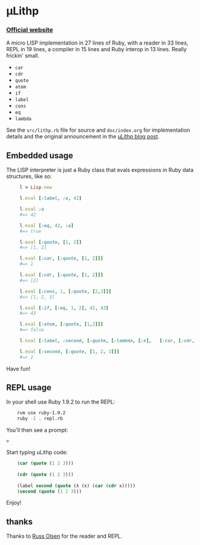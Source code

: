 # μLithp

### [Official website](http://fogus.github.com/ulithp)

A micro LISP implementation in 27 lines of Ruby, with a reader in 33 lines, REPL in 19 lines, a compiler in 15 lines and Ruby interop in 13 lines.  Really frickin' small.

* `car`
* `cdr`
* `quote`
* `atom`
* `if`
* `label`
* `cons`
* `eq`
* `lambda`

See the `src/lithp.rb` file for source and `doc/index.org` for implementation details and the original announcement in the  [μLithp blog post](http://blog.fogus.me/2012/01/25/lisp-in-40-lines-of-ruby/).

## Embedded usage

The LISP interpreter is just a Ruby class that evals expressions in Ruby data structures, like so:

```ruby
	 l = Lisp.new

	 l.eval [:label, :a, 42]

	 l.eval :a
	 #=> 42

	 l.eval [:eq, 42, :a]
	 #=> true

	 l.eval [:quote, [1, 2]]
	 #=> [1, 2]

	 l.eval [:car, [:quote, [1, 2]]]
	 #=> 1

	 l.eval [:cdr, [:quote, [1, 2]]]
	 #=> [2]

	 l.eval [:cons, 1, [:quote, [2,3]]]
	 #=> [1, 2, 3]

	 l.eval [:if, [:eq, 1, 2], 42, 43]
	 #=> 43

	 l.eval [:atom, [:quote, [1,2]]]
	 #=> false

	 l.eval [:label, :second, [:quote, [:lambda, [:x], 	 [:car, [:cdr, :x]]]]]

	 l.eval [:second, [:quote, [1, 2, 3]]]
	 #=> 2
```

Have fun!

## REPL usage

In your shell use Ruby 1.9.2 to run the REPL:

```sh
    rvm use ruby-1.9.2
	ruby -I . repl.rb
```

You'll then see a prompt:

    >
	
Start typing uLithp code:

```lisp
    (car (quote (1 2 3)))
	
	(cdr (quote (1 2 3)))
	
	(label second (quote (λ (x) (car (cdr x))))) 
	(second (quote (1 2 3)))
```

Enjoy!

## thanks

Thanks to [Russ Olsen](http://eloquentruby.com) for the reader and REPL.
